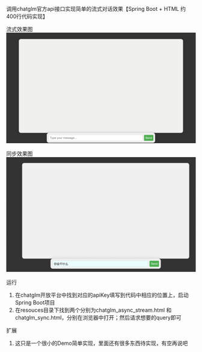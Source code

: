 调用chatglm官方api接口实现简单的流式对话效果【Spring Boot + HTML 约400行代码实现】

流式效果图
![chatglm_async_stream](https://github.com/HangboQuan/chatbot/blob/master/images/chatglm_async_stream.gif)

同步效果图
![chatglm_sync](https://github.com/HangboQuan/chatbot/blob/master/images/chatglm_sync.gif)

运行
1. 在chatglm开放平台中找到对应的apiKey填写到代码中相应的位置上，启动Spring Boot项目
2. 在resouces目录下找到两个分别为chatglm_async_stream.html 和 chatglm_sync.html，分别在浏览器中打开；然后请求想要的query即可

扩展
1. 这只是一个很小的Demo简单实现，里面还有很多东西待实现，有空再说吧


